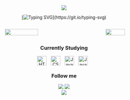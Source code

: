 <div align ="center">
     <img src="https://capsule-render.vercel.app/api?type=waving&height=100&color=fc5656&reversal=false"/>

[![Typing SVG](https://readme-typing-svg.herokuapp.com/?color=d69090&size=35&center=true&vCenter=true&width=1000&lines=Hi!;I'm+Luísa+Mallmann;I'm+from+Brazil;Welcome+to+my+GitHub!)](https://git.io/typing-svg)

##

<div style="display: flex; justify-content: space-between;">
  <img width="46%" src="https://github-readme-stats.vercel.app/api?username=luisamallmann&show_icons=true&count_private=true&hide_border=true&title_color=ffbfbf&icon_color=cf7474&text_color=cf7474&bg_color=0d1117&cache_seconds=60"/>
  <img width="35%" src="https://github-readme-stats.vercel.app/api/top-langs/?username=luisamallmann&show_icons=true&count_private=true&hide_border=true&title_color=ffbfbf&icon_color=cf7474&text_color=cf7474&bg_color=0d1117&layout=compact&cache_seconds=60"/>
</div>

##
<h3 text-align="center">Currently Studying</h3>
<div>
     <img 
    align="center" 
    alt="HTML"
    title="HTML" 
    width="30px" 
    style="padding-right: 10px;" 
    src="https://cdn.jsdelivr.net/gh/devicons/devicon@latest/icons/html5/html5-original.svg" 
/>
<img 
    align="center" 
    alt="CSS" 
    title="CSS"
    width="30px" 
    style="padding-right: 10px;" 
    src="https://cdn.jsdelivr.net/gh/devicons/devicon@latest/icons/css3/css3-original.svg" 
/>
<img 
    align="center" 
    alt="JavaScript" 
    title="JavaScript"
    width="30px" 
    style="padding-right: 10px;" 
    src="https://cdn.jsdelivr.net/gh/devicons/devicon@latest/icons/javascript/javascript-original.svg" 
/>
<img
    align="center"
    alt="Java"
    width="30px"
    style="padding-right: 10px;"
    src="https://cdn.jsdelivr.net/gh/devicons/devicon@latest/icons/java/java-original.svg" 
/>
</div>

<h3 text-align:center>Follow me</h3>
<div>
<a href="http://instagram.com/luisa.mallmann/" target="_blank"><img loading="lazy" src="https://img.shields.io/badge/-Instagram-%23E4405F?style=for-the-badge&logo=instagram&logoColor=white" target="_blank"></a>
<a href="https://www.linkedin.com/in/luisamallmann" target="_blank"><img loading="lazy" src="https://img.shields.io/badge/-LinkedIn-%230077B5?style=for-the-badge&logo=linkedin&logoColor=white" target="_blank"></a>   
</div>

<img src="https://capsule-render.vercel.app/api?type=waving&height=100&color=fc5656&reversal=true&section=footer"/>
</div>

